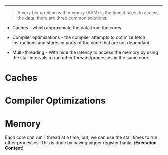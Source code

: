 ***
> A very big problem with memory (RAM) is the time it takes to access the data, there are three common solutions:

- Caches - which approximate the data from the cores.

- Compiler optimizations - the compiler attempts to optimize fetch instructions and stores in parts of the code that are not dependant.

- Multi-threading - With hide the latency to access the memory by using the stall intervals to run other threads/processes in the same core.

# Caches

# Compiler Optimizations

# Memory

Each core can run 1 thread at a time, but, we can use the stall times to run other processes. This is done by having bigger register banks (**Execution Context**)